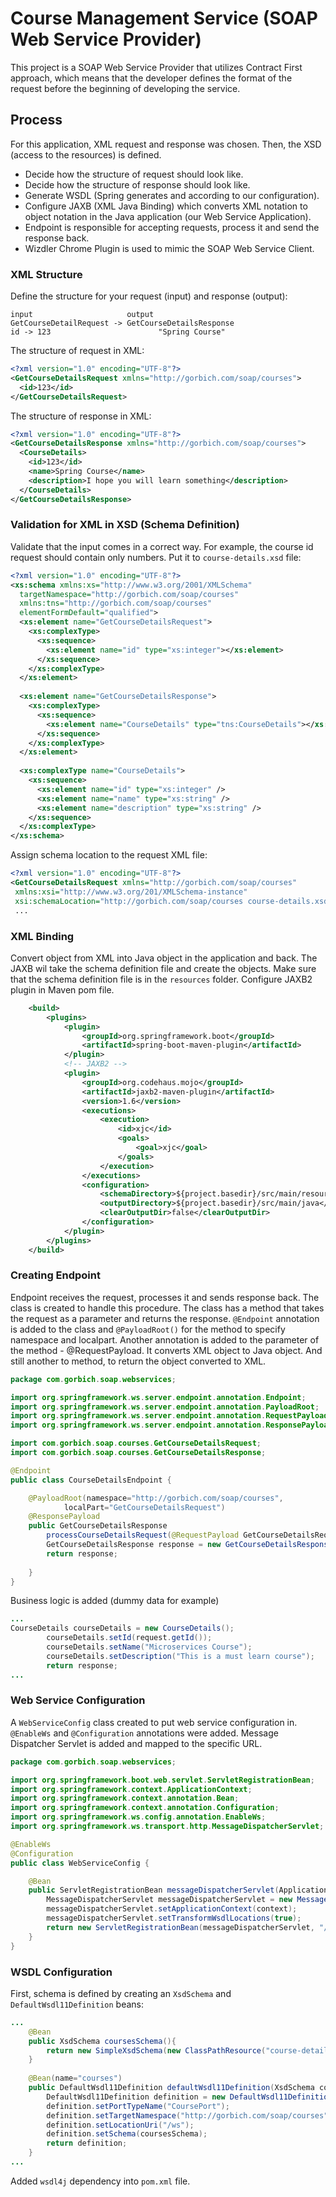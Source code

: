 # Course Management Service (SOAP Web Service Provider)

This project is a SOAP Web Service Provider that utilizes Contract First approach, which means that the developer defines the format of the request before the beginning of developing the service. 

## Process
For this application, XML request and response was chosen. Then, the XSD (access to the resources) is defined.
- Decide how the structure of request should look like.
- Decide how the structure of response should look like.
- Generate WSDL (Spring generates and according to our configuration).
- Configure JAXB (XML Java Binding) which converts XML notation to object notation in the Java application (our Web Service Application).
- Endpoint is responsible for accepting requests, process it and send the response back.
- Wizdler Chrome Plugin is used to mimic the SOAP Web Service Client.

### XML Structure
Define the structure for your request (input) and response (output):
```
input                     output
GetCourseDetailRequest -> GetCourseDetailsResponse
id -> 123						 "Spring Course"
```
The structure of request in XML:
```xml
<?xml version="1.0" encoding="UTF-8"?>
<GetCourseDetailsRequest xmlns="http://gorbich.com/soap/courses">
  <id>123</id>
</GetCourseDetailsRequest>
```
The structure of response in XML:
```xml
<?xml version="1.0" encoding="UTF-8"?>
<GetCourseDetailsResponse xmlns="http://gorbich.com/soap/courses">
  <CourseDetails>
    <id>123</id>
    <name>Spring Course</name>
    <description>I hope you will learn something</description>
  </CourseDetails>  
</GetCourseDetailsResponse>
```

### Validation for XML in XSD (Schema Definition)
Validate that the input comes in a correct way. For example, the course id request should contain only numbers. Put it to `course-details.xsd` file:
```xml
<?xml version="1.0" encoding="UTF-8"?>
<xs:schema xmlns:xs="http://www.w3.org/2001/XMLSchema" 
  targetNamespace="http://gorbich.com/soap/courses" 
  xmlns:tns="http://gorbich.com/soap/courses" 
  elementFormDefault="qualified">
  <xs:element name="GetCourseDetailsRequest"> 	
    <xs:complexType>
  	  <xs:sequence>
  	    <xs:element name="id" type="xs:integer"></xs:element>
  	  </xs:sequence>
  	</xs:complexType>
  </xs:element>
  
  <xs:element name="GetCourseDetailsResponse">  	
    <xs:complexType>
  	  <xs:sequence>
  	    <xs:element name="CourseDetails" type="tns:CourseDetails"></xs:element>
  	  </xs:sequence>
  	</xs:complexType>
  </xs:element>
  
  <xs:complexType name="CourseDetails">  
    <xs:sequence>
      <xs:element name="id" type="xs:integer" />
      <xs:element name="name" type="xs:string" />
      <xs:element name="description" type="xs:string" />
    </xs:sequence>
  </xs:complexType>
</xs:schema>
```
Assign schema location to the request XML file:
```xml
<?xml version="1.0" encoding="UTF-8"?>
<GetCourseDetailsRequest xmlns="http://gorbich.com/soap/courses"
 xmlns:xsi="http://www.w3.org/201/XMLSchema-instance"
 xsi:schemaLocation="http://gorbich.com/soap/courses course-details.xsd">
 ...
 ```
 ### XML Binding
 Convert object from XML into Java object in the application and back. The JAXB wil take the schema definition file and create the objects. Make sure that the schema definition file is in the `resources` folder. Configure JAXB2 plugin in Maven pom file.
```xml
	<build>
		<plugins>
			<plugin>
				<groupId>org.springframework.boot</groupId>
				<artifactId>spring-boot-maven-plugin</artifactId>
			</plugin>
			<!-- JAXB2 -->
			<plugin>
			    <groupId>org.codehaus.mojo</groupId>
			    <artifactId>jaxb2-maven-plugin</artifactId>
			    <version>1.6</version>
			    <executions>
			        <execution>
			            <id>xjc</id>
			            <goals>
			                <goal>xjc</goal>
			            </goals>
			        </execution>
			    </executions>
			    <configuration>
			        <schemaDirectory>${project.basedir}/src/main/resources</schemaDirectory>
			        <outputDirectory>${project.basedir}/src/main/java</outputDirectory>
			        <clearOutputDir>false</clearOutputDir>
			    </configuration>
			</plugin>
		</plugins>
	</build>
```
### Creating Endpoint
Endpoint receives the request, processes it and sends response back.
The class is created to handle this procedure. The class has a method that
takes the request as a parameter and returns the response. `@Endpoint` annotation is added to the class and `@PayloadRoot()` for the method to specify namespace and localpart. Another annotation is added to the parameter of the method - @RequestPayload. It converts XML object to Java object. And still another to method, to return the object converted to XML.
```java
package com.gorbich.soap.webservices;

import org.springframework.ws.server.endpoint.annotation.Endpoint;
import org.springframework.ws.server.endpoint.annotation.PayloadRoot;
import org.springframework.ws.server.endpoint.annotation.RequestPayload;
import org.springframework.ws.server.endpoint.annotation.ResponsePayload;

import com.gorbich.soap.courses.GetCourseDetailsRequest;
import com.gorbich.soap.courses.GetCourseDetailsResponse;

@Endpoint
public class CourseDetailsEndpoint {

	@PayloadRoot(namespace="http://gorbich.com/soap/courses",
			localPart="GetCourseDetailsRequest")
	@ResponsePayload
	public GetCourseDetailsResponse 
		processCourseDetailsRequest(@RequestPayload GetCourseDetailsRequest request) {	
		GetCourseDetailsResponse response = new GetCourseDetailsResponse();
		return response;
		
	}
}
```
Business logic is added (dummy data for example)
```java
...
CourseDetails courseDetails = new CourseDetails();
		courseDetails.setId(request.getId());
		courseDetails.setName("Microservices Course");
		courseDetails.setDescription("This is a must learn course");
		return response;
...
```
### Web Service Configuration
A `WebServiceConfig` class created to put web service configuration in.
`@EnableWs` and `@Configuration` annotations were added. Message Dispatcher Servlet is added and mapped to the specific URL.
```java
package com.gorbich.soap.webservices;

import org.springframework.boot.web.servlet.ServletRegistrationBean;
import org.springframework.context.ApplicationContext;
import org.springframework.context.annotation.Bean;
import org.springframework.context.annotation.Configuration;
import org.springframework.ws.config.annotation.EnableWs;
import org.springframework.ws.transport.http.MessageDispatcherServlet;

@EnableWs
@Configuration
public class WebServiceConfig {

	@Bean
	public ServletRegistrationBean messageDispatcherServlet(ApplicationContext context) {
		MessageDispatcherServlet messageDispatcherServlet = new MessageDispatcherServlet();
		messageDispatcherServlet.setApplicationContext(context);
		messageDispatcherServlet.setTransformWsdlLocations(true);
		return new ServletRegistrationBean(messageDispatcherServlet, "/ws/*");
	}
}
```
### WSDL Configuration
First, schema is defined by creating an `XsdSchema` and `DefaultWsdl11Definition` beans:
```java
...
	@Bean
	public XsdSchema coursesSchema(){
		return new SimpleXsdSchema(new ClassPathResource("course-details.xsd"));
	}
	
	@Bean(name="courses")
	public DefaultWsdl11Definition defaultWsdl11Definition(XsdSchema coursesSchema){
		DefaultWsdl11Definition definition = new DefaultWsdl11Definition();	
		definition.setPortTypeName("CoursePort");
		definition.setTargetNamespace("http://gorbich.com/soap/courses");
		definition.setLocationUri("/ws");
		definition.setSchema(coursesSchema);
		return definition;
	}
...
```
Added `wsdl4j` dependency into `pom.xml` file.
